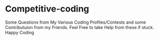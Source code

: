 # Competitive-coding
Some Questions from My Various Coding Profiles/Contests and some Contributuion from my Friends.
Feel Free to take Help from these if stuck.
Happy Coding
